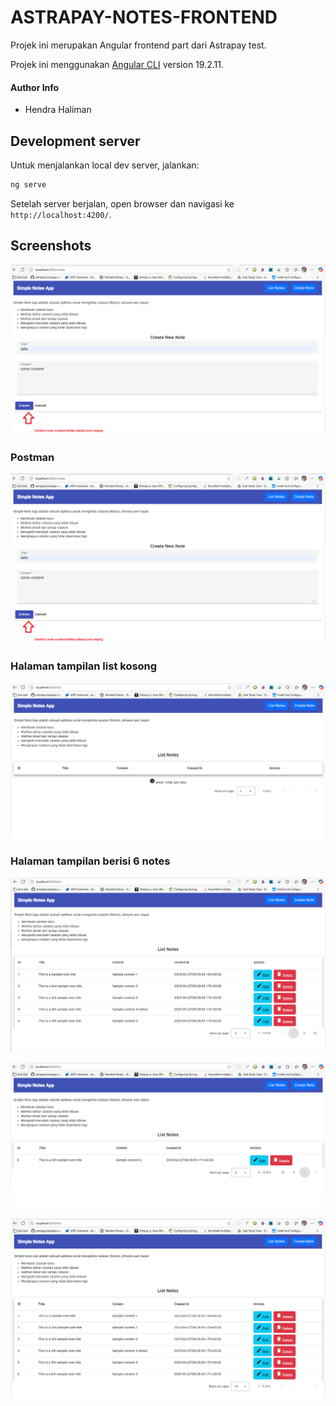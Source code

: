 # ASTRAPAY-NOTES-FRONTEND

Projek ini merupakan Angular frontend part dari Astrapay test.

Projek ini menggunakan [Angular CLI](https://github.com/angular/angular-cli) version 19.2.11.

#### Author Info
- Hendra Haliman

## Development server

Untuk menjalankan local dev server, jalankan:

```bash
ng serve
```

Setelah server berjalan, open browser dan navigasi ke `http://localhost:4200/`. 

## Screenshots

![Sukses validasi](pics/validasi.png)

### Postman

![Postman](pics/validasi.png)

### Halaman tampilan list kosong

![List kosong](pics/empty.png)

### Halaman tampilan berisi 6 notes

![Tampilan berisi 6 notes, page 1](pics/six_1.png)

![Tampilan berisi 6 notes, page 2](pics/six_2.png)

![Tampilan berisi 6 notes](pics/six.png)


